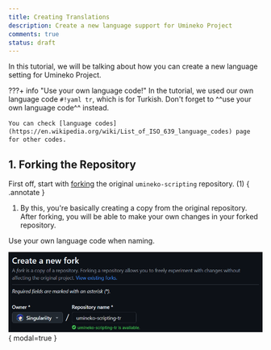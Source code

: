 ```yaml
---
title: Creating Translations
description: Create a new language support for Umineko Project
comments: true
status: draft
---
```


In this tutorial, we will be talking about how you can create a new language setting for Umineko Project.

???+ info "Use your own language code!"
	In the tutorial, we used our own language code `#!yaml tr`, which is for Turkish. Don't forget to ^^use your own language code^^ instead.

	You can check [language codes](https://en.wikipedia.org/wiki/List_of_ISO_639_language_codes) page for other codes.

## 1. Forking the Repository

First off, start with [forking](https://github.com/umineko-project/umineko-scripting/fork) the original `umineko-scripting` repository. (1)
{ .annotate }

1.  By this, you're basically creating a copy from the original repository. After forking, you will be able to make your own changes in your forked repository.

Use your own language code when naming.

![Repository Naming](../img/repository_naming.png){ modal=true }

